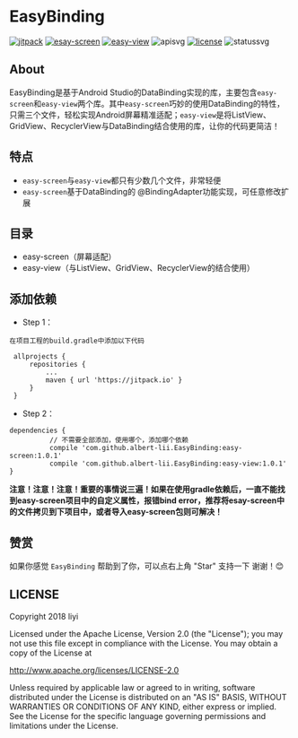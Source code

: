 # EasyBinding
[![jitpack][jitpacksvg]][jitpack] [![esay-screen][screensvg]][screen] [![easy-view][viewsvg]][view] ![apisvg] [![license][licensesvg]][license] ![statussvg]

## About
EasyBinding是基于Android Studio的DataBinding实现的库，主要包含`easy-screen`和`easy-view`两个库。其中`easy-screen`巧妙的使用DataBinding的特性，只需三个文件，轻松实现Android屏幕精准适配；`easy-view`是将ListView、GridView、RecyclerView与DataBinding结合使用的库，让你的代码更简洁！

## 特点
- `easy-screen`与`easy-view`都只有少数几个文件，非常轻便
- `easy-screen`基于DataBinding的 @BindingAdapter功能实现，可任意修改扩展

## 目录
- easy-screen（屏幕适配）
- easy-view（与ListView、GridView、RecyclerView的结合使用）

## 添加依赖
- Step 1：  
```
在项目工程的build.gradle中添加以下代码

 allprojects {
     repositories {
         ...
         maven { url 'https://jitpack.io' }
     }
 }
```
- Step 2：  
```
dependencies {
          // 不需要全部添加，使用哪个，添加哪个依赖
          compile 'com.github.albert-lii.EasyBinding:easy-screen:1.0.1'
          compile 'com.github.albert-lii.EasyBinding:easy-view:1.0.1'
}
```
**注意！注意！注意！重要的事情说三遍！如果在使用gradle依赖后，一直不能找到easy-screen项目中的自定义属性，报错bind error，推荐将esay-screen中的文件拷贝到下项目中，或者导入easy-screen包则可解决！**

## 赞赏
如果你感觉 `EasyBinding` 帮助到了你，可以点右上角 "Star" 支持一下 谢谢！:blush:

## LICENSE
Copyright 2018 liyi

Licensed under the Apache License, Version 2.0 (the "License");
you may not use this file except in compliance with the License.
You may obtain a copy of the License at

   http://www.apache.org/licenses/LICENSE-2.0

Unless required by applicable law or agreed to in writing, software
distributed under the License is distributed on an "AS IS" BASIS,
WITHOUT WARRANTIES OR CONDITIONS OF ANY KIND, either express or implied.
See the License for the specific language governing permissions and
limitations under the License.



[jitpacksvg]:https://jitpack.io/v/albert-lii/EasyBinding.svg
[jitpack]:https://jitpack.io/#albert-lii/EasyBinding
[screensvg]: https://img.shields.io/badge/easy_screen-v1.0.1-0f80c1.svg
[screen]: https://github.com/albert-lii/EasyBinding/tree/master/easy-screen
[viewsvg]: https://img.shields.io/badge/easy_view-v1.0.1-0f80c1.svg
[view]:https://github.com/albert-lii/EasyBinding/tree/master/easy-view
[apisvg]: https://img.shields.io/badge/API-9+-brightgreen.svg
[licensesvg]: https://img.shields.io/badge/License-Apache--2.0-0f80c1.svg
[license]:http://www.apache.org/licenses/LICENSE-2.0
[statussvg]:https://img.shields.io/librariesio/github/phoenixframework/phoenix.svg
